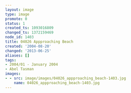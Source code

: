 ```yaml
---
layout: image
type: image
promote: 0
status: 1
created_ts: 1093016809
changed_ts: 1372159469
node_id: 1403
title: 04026 Appproaching Beach
created: '2004-08-20'
changed: '2013-06-25'
aliases: []
tags:
- 2004/01 - January 2004
- Abel Tasman
images:
- - src: image/images/04026_appproaching_beach-1403.jpg
    name: 04026_appproaching_beach-1403.jpg
---
```


